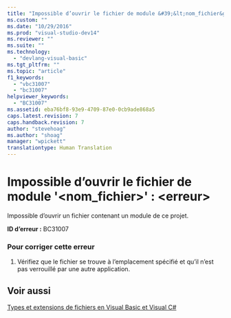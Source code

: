 ```yaml
---
title: "Impossible d’ouvrir le fichier de module &#39;&lt;nom_fichier&gt;&#39;&#160;: &lt;erreur&gt; | Microsoft Docs"
ms.custom: ""
ms.date: "10/29/2016"
ms.prod: "visual-studio-dev14"
ms.reviewer: ""
ms.suite: ""
ms.technology: 
  - "devlang-visual-basic"
ms.tgt_pltfrm: ""
ms.topic: "article"
f1_keywords: 
  - "vbc31007"
  - "bc31007"
helpviewer_keywords: 
  - "BC31007"
ms.assetid: eba76bf8-93e9-4709-87e0-0cb9ade868a5
caps.latest.revision: 7
caps.handback.revision: 7
author: "stevehoag"
ms.author: "shoag"
manager: "wpickett"
translationtype: Human Translation
---
```

# Impossible d’ouvrir le fichier de module &#39;&lt;nom_fichier&gt;&#39;&#160;: &lt;erreur&gt;
Impossible d’ouvrir un fichier contenant un module de ce projet.  
  
 **ID d’erreur :** BC31007  
  
### Pour corriger cette erreur  
  
1.  Vérifiez que le fichier se trouve à l’emplacement spécifié et qu’il n’est pas verrouillé par une autre application.  
  
## Voir aussi  
 [Types et extensions de fichiers en Visual Basic et Visual C\#](http://msdn.microsoft.com/fr-fr/f793852c-da06-4d52-a826-65f635844772)
